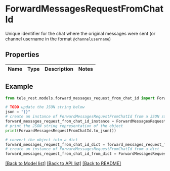 # ForwardMessagesRequestFromChatId

Unique identifier for the chat where the original messages were sent (or channel username in the format `@channelusername`)

## Properties

Name | Type | Description | Notes
------------ | ------------- | ------------- | -------------

## Example

```python
from tele_rest.models.forward_messages_request_from_chat_id import ForwardMessagesRequestFromChatId

# TODO update the JSON string below
json = "{}"
# create an instance of ForwardMessagesRequestFromChatId from a JSON string
forward_messages_request_from_chat_id_instance = ForwardMessagesRequestFromChatId.from_json(json)
# print the JSON string representation of the object
print(ForwardMessagesRequestFromChatId.to_json())

# convert the object into a dict
forward_messages_request_from_chat_id_dict = forward_messages_request_from_chat_id_instance.to_dict()
# create an instance of ForwardMessagesRequestFromChatId from a dict
forward_messages_request_from_chat_id_from_dict = ForwardMessagesRequestFromChatId.from_dict(forward_messages_request_from_chat_id_dict)
```
[[Back to Model list]](../README.md#documentation-for-models) [[Back to API list]](../README.md#documentation-for-api-endpoints) [[Back to README]](../README.md)


